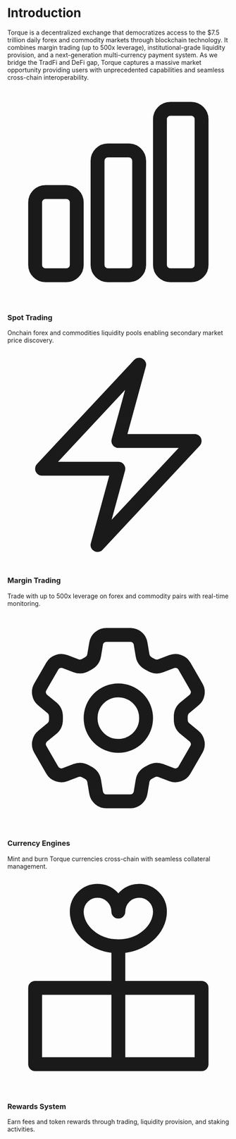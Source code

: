 # Introduction

<div class="intro-description">
Torque is a decentralized exchange that democratizes access to the $7.5 trillion daily forex and commodity markets through blockchain technology. It combines margin trading (up to 500x leverage), institutional-grade liquidity provision, and a next-generation multi-currency payment system. As we bridge the TradFi and DeFi gap, Torque captures a massive market opportunity providing users with unprecedented capabilities and seamless cross-chain interoperability.
</div>

<div class="features-grid">

<div class="feature-item">
  <div class="feature-header">
    <div class="feature-icon">
      <svg xmlns="http://www.w3.org/2000/svg" fill="none" viewBox="0 0 24 24" stroke-width="1.5" stroke="currentColor"><path stroke-linecap="round" stroke-linejoin="round" d="M3 13.125C3 12.504 3.504 12 4.125 12h2.25c.621 0 1.125.504 1.125 1.125v6.75C7.5 20.496 6.996 21 6.375 21h-2.25A1.125 1.125 0 0 1 3 19.875v-6.75ZM9.75 8.625c0-.621.504-1.125 1.125-1.125h2.25c.621 0 1.125.504 1.125 1.125v11.25c0 .621-.504 1.125-1.125 1.125h-2.25a1.125 1.125 0 0 1-1.125-1.125V8.625ZM16.5 4.125c0-.621.504-1.125 1.125-1.125h2.25C20.496 3 21 3.504 21 4.125v15.75c0 .621-.504 1.125-1.125 1.125h-2.25a1.125 1.125 0 0 1-1.125-1.125V4.125Z" /></svg>
    </div>
  </div>
  <div class="feature-content">
    <h3>Spot Trading</h3>
    <div class="feature-description">
     Onchain forex and commodities liquidity pools enabling secondary market price discovery.
    </div>
  </div>
</div>

<div class="feature-item">
  <div class="feature-header">
    <div class="feature-icon">
      <svg xmlns="http://www.w3.org/2000/svg" fill="none" viewBox="0 0 24 24" stroke-width="1.5" stroke="currentColor"><path stroke-linecap="round" stroke-linejoin="round" d="M3.75 13.5l10.5-11.25L12 10.5h8.25L9.75 21.75 12 13.5H3.75z" /></svg>
    </div>
  </div>
  <div class="feature-content">
    <h3>Margin Trading</h3>
    <div class="feature-description">
      Trade with up to 500x leverage on forex and commodity pairs with real-time monitoring.
    </div>
  </div>
</div>

<div class="feature-item">
  <div class="feature-header">
    <div class="feature-icon">
      <svg xmlns="http://www.w3.org/2000/svg" fill="none" viewBox="0 0 24 24" stroke-width="1.5" stroke="currentColor"><path stroke-linecap="round" stroke-linejoin="round" d="M9.594 3.94c.09-.542.56-.94 1.11-.94h2.593c.55 0 1.02.398 1.11.94l.213 1.281c.063.374.313.686.645.87.074.04.147.083.22.127.324.196.72.257 1.075.124l1.217-.456a1.125 1.125 0 011.37.49l1.296 2.247a1.125 1.125 0 01-.26 1.431l-1.003.827c-.293.24-.438.613-.431.992a6.759 6.759 0 010 .255c-.007.378.138.75.43.99l1.005.828c.424.35.534.954.26 1.43l-1.298 2.247a1.125 1.125 0 01-1.369.491l-1.217-.456c-.355-.133-.75-.072-1.076.124a6.57 6.57 0 01-.22.128c-.331.183-.581.495-.644.869l-.213 1.28c-.09.543-.56.941-1.11.941h-2.594c-.55 0-1.019-.398-1.11-.94l-.213-1.281c-.062-.374-.312-.686-.644-.87a6.52 6.52 0 01-.22-.127c-.325-.196-.72-.257-1.076-.124l-1.217.456a1.125 1.125 0 01-1.369-.49l-1.297-2.247a1.125 1.125 0 01.26-1.431l1.004-.827c.292-.24.437-.613.43-.992a6.932 6.932 0 010-.255c.007-.378-.138-.75-.43-.99l-1.004-.828a1.125 1.125 0 01-.26-1.43l1.297-2.247a1.125 1.125 0 011.37-.491l1.216.456c.356.133.751.072 1.076-.124.072-.044.146-.087.22-.128.332-.183.582-.495.644-.869l.214-1.281z" /><path stroke-linecap="round" stroke-linejoin="round" d="M15 12a3 3 0 11-6 0 3 3 0 016 0z" /></svg>
    </div>
  </div>
  <div class="feature-content">
    <h3>Currency Engines</h3>
    <div class="feature-description">
      Mint and burn Torque currencies cross-chain with seamless collateral management.
    </div>
  </div>
</div>

<div class="feature-item">
  <div class="feature-header">
    <div class="feature-icon">
      <svg xmlns="http://www.w3.org/2000/svg" fill="none" viewBox="0 0 24 24" stroke-width="1.5" stroke="currentColor"><path stroke-linecap="round" stroke-linejoin="round" d="M12 8.25V21m0-12.75C9.376 8.25 7.5 6.374 7.5 4.5A2.25 2.25 0 0112 4.5a2.25 2.25 0 014.5 0c0 1.874-1.876 3.75-4.5 3.75zM3 12.75V21h18V12.75M3 12.75h18" /></svg>
    </div>
  </div>
  <div class="feature-content">
    <h3>Rewards System</h3>
    <div class="feature-description">
      Earn fees and token rewards through trading, liquidity provision, and staking activities.
    </div>
  </div>
</div>

</div>